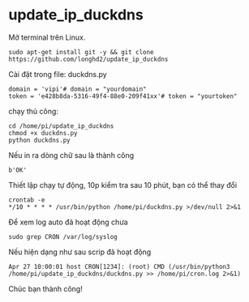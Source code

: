 # update_ip_duckdns
Mở terminal trên Linux.


    sudo apt-get install git -y && git clone https://github.com/longhd2/update_ip_duckdns


Cài đặt trong file: duckdns.py


    domain = 'vipi'# domain = "yourdomain"
    token = 'e428b8da-5316-49f4-88e0-209f41xx'# token = "yourtoken"


chạy thủ công:

    cd /home/pi/update_ip_duckdns
    chmod +x duckdns.py
    python duckdns.py
    
Nếu in ra dòng chữ sau là thành công

    b'OK'


Thiết lập chạy tự động, 10p kiểm tra sau 10 phút, bạn có thể thay đổi

    crontab -e
    */10 * * * * /usr/bin/python /home/pi/duckdns.py >/dev/null 2>&1

Để xem log auto đã hoạt động chưa

    sudo grep CRON /var/log/syslog

Nếu hiện dạng như sau scrip đã hoạt động

    Apr 27 10:00:01 host CRON[1234]: (root) CMD (/usr/bin/python3 /home/pi/update_ip_duckdns/duckdns.py >> /home/pi/cron.log 2>&1)

Chúc bạn thành công!
